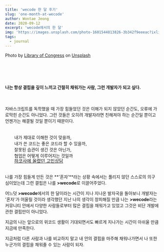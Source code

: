 ```yaml
---
title: 'wecode 한 달 후기'
slug: 'one-month-at-wecode'
author: Wontae Jeong
date: 2020-09-12
excerpt: 'wecode에서의 한 달'
img: 'https://images.unsplash.com/photo-1601544813826-3b342f9eeeac?ixlib=rb-1.2.1&ixid=MXwxMjA3fDB8MHxwaG90by1wYWdlfHx8fGVufDB8fHw%3D&auto=format&fit=crop&w=640&q=80'
tags:
  - journal
---
```


<figcaption><span>Photo by <a href="https://unsplash.com/@libraryofcongress?utm_source=unsplash&amp;utm_medium=referral&amp;utm_content=creditCopyText">Library of Congress</a> on <a href="https://unsplash.com/@wontae/likes?utm_source=unsplash&amp;utm_medium=referral&amp;utm_content=creditCopyText">Unsplash</a></span></figcaption>

<div style="margin-top: 50px"></div>
<br />

#### 나는 항상 결핍을 깊이 느끼고 간절히 채워가는 사람, 그런 개발자가 되고 싶다.

<br/>

자바스크립트를 독학했을 때 가장 힘들었던 것은 이해가 되지 않았던 순간도, 오류에 가로막힌 순간도 아니었다. 그런 것들은 오히려 개발자라면 친해져야 하는 순간일 뿐이고 언젠가는 해결될 것일 뿐이기 때문이다.

<p className="box" style="padding: 20px 30px">
내가 제대로 이해한 것이 맞을까,
<br/>
내가 쓴 코드는 좋은 코드라 할 수 있을까,
<br/>
잘못된 습관이 생긴 것은 아닌가,
<br/>
협업은 어떻게 이루어지는 것일까
<br/>
<a style="padding-top: 40px;font-size: 15px; line-height: 1" href="https://cafe.naver.com/hacosa/271486" target="_blank">하코사에 올렸던 고민상담</a>

</p>

나를 가장 힘들게 만든 것은 **'혼자'**라는 상황 속에서는 풀리지 않던 스스로의 의구심이었는데 그런 결핍은 나를 **>wecode**로 이끌어주었다.

어느덧 **>wecode**에서의 한 달이라는 시간이 지나 지나온 발자국을 돌아보니 개발자는 '혼자'가 어울릴 것이라 생각했던 지난 나의 생각이 창피해질 만큼 나는 **>wecode**라는 커뮤니티 안에서 다양한 사람들로부터 많은 결핍을 채워가고 있었고 그것은 비단 개발에 관한 결핍만이 아니었다.

지금의 나는 앞으로의 위코드 생활이 기대되면서도 빠르게 지나가는 시간이 아쉬울 만큼 지금에 만족한다.

지금처럼 다른 사람과 나를 비교하지 말고 내 안의 결핍을 마주해 채워나가면서 나 또한 누군가의 결핍을 채워줄 수 있는 사람이 되자.
